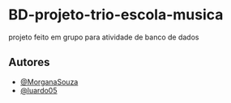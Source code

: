 # BD-projeto-trio-escola-musica
projeto feito em grupo para atividade de banco de dados


## Autores

- [@MorganaSouza](https://www.github.com/MorganaSouza)
- [@luardo05](https://www.github.com/luardo05)
